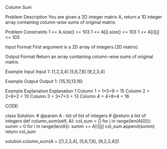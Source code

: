 Column Sum

Problem Description
You are given a 2D integer matrix A, return a 1D integer array containing column-wise sums of original matrix.

Problem Constraints
1 <= A.size() <= 103
1 <= A[i].size() <= 103
1 <= A[i][j] <= 103

Input Format
First argument is a 2D array of integers.(2D matrix).

Output Format
Return an array containing column-wise sums of original matrix.

Example Input
Input 1:
[1,2,3,4]
[5,6,7,8]
[9,2,3,4]

Example Output
Output 1:
{15,10,13,16}

Example Explanation
Explanation 1
Column 1 = 1+5+9 = 15
Column 2 = 2+6+2 = 10
Column 3 = 3+7+3 = 13
Column 4 = 4+8+4 = 16

CODE:

class Solution:
    # @param A : list of list of integers
    # @return a list of integers
    def column_sum(self, A):
        col_sum = []
        for j in range(len(A[0])):
            summ = 0
            for i in range(len(A)):
                summ += A[i][j]
            col_sum.append(summ)
        return col_sum

solution.column_sum(A = [[1,2,3,4],
                         [5,6,7,8],
                         [9,2,3,4]])
